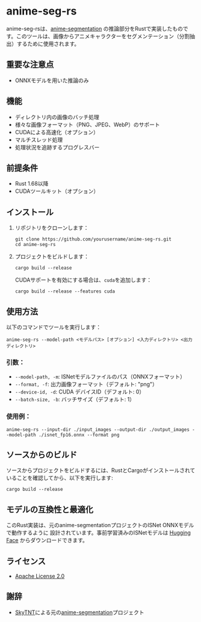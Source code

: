 # anime-seg-rs

anime-seg-rsは、[anime-segmentation](https://github.com/SkyTNT/anime-segmentation)
の推論部分をRustで実装したものです。このツールは、画像からアニメキャラクターをセグメンテーション（分割抽出）するために使用されます。

## 重要な注意点

- ONNXモデルを用いた推論のみ

## 機能

- ディレクトリ内の画像のバッチ処理
- 様々な画像フォーマット（PNG、JPEG、WebP）のサポート
- CUDAによる高速化（オプション）
- マルチスレッド処理
- 処理状況を追跡するプログレスバー

## 前提条件

- Rust 1.68以降
- CUDAツールキット（オプション）

## インストール

1. リポジトリをクローンします：
   ```shell
   git clone https://github.com/yourusername/anime-seg-rs.git
   cd anime-seg-rs
   ```

2. プロジェクトをビルドします：
   ```shell
   cargo build --release
   ```

   CUDAサポートを有効にする場合は、`cuda`を追加します：
   ```shell
   cargo build --release --features cuda
   ```

## 使用方法

以下のコマンドでツールを実行します：

```shell
anime-seg-rs --model-path <モデルパス> [オプション] <入力ディレクトリ> <出力ディレクトリ> 
```

### 引数：

- `--model-path, -m`: ISNetモデルファイルのパス（ONNXフォーマット）
- `--format, -f`: 出力画像フォーマット（デフォルト: "png"）
- `--device-id, -d`: CUDA デバイスID（デフォルト: 0）
- `--batch-size, -b`: バッチサイズ（デフォルト: 1）

### 使用例：

```shell
anime-seg-rs --input-dir ./input_images --output-dir ./output_images --model-path ./isnet_fp16.onnx --format png
```

## ソースからのビルド

ソースからプロジェクトをビルドするには、RustとCargoがインストールされていることを確認してから、以下を実行します:

```shell
cargo build --release
```

## モデルの互換性と最適化

このRust実装は、元のanime-segmentationプロジェクトのISNet ONNXモデルで動作するように
設計されています。事前学習済みのISNetモデルは [Hugging Face](https://huggingface.co/skytnt/anime-seg)
からダウンロードできます。

## ライセンス

- [Apache License 2.0](LICENSE)

## 謝辞

- [SkyTNT](https://github.com/SkyTNT)による元の[anime-segmentation](https://github.com/SkyTNT/anime-segmentation)プロジェクト
